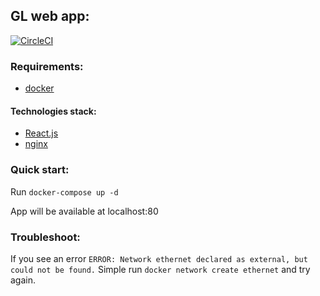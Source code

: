 GL web app:
------------
[![CircleCI](https://circleci.com/gh/wechka53/gl-web-app/tree/master.svg?style=shield)](https://circleci.com/gh/wechka53/gl-web-app/tree/master)
### Requirements:
   - [docker](https://www.docker.com/)

#### Technologies stack:
   - [React.js](https://reactjs.org)   
   - [nginx](https://nginx.org/ru/docs/)
   
### Quick start:

Run `docker-compose up -d`

App will be available at localhost:80

### Troubleshoot:

If you see an error `ERROR: Network ethernet declared as external, but could not be found.`
Simple run `docker network create ethernet` and try again.
   